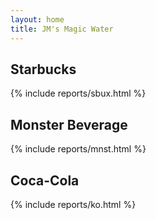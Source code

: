 ```yaml
---
layout: home
title: JM's Magic Water
---
```


## Starbucks 
<div>
    {% include reports/sbux.html %}
</div>

## Monster Beverage
<div>
    {% include reports/mnst.html %}
</div>

## Coca-Cola
<div>
    {% include reports/ko.html %}
</div>
